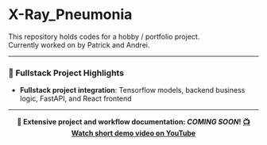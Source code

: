 # X-Ray_Pneumonia

This repository holds codes for a hobby / portfolio project.  
Currently worked on by Patrick and Andrei.

---

### 🧠 Fullstack Project Highlights

- **Fullstack project integration**: Tensorflow models, backend business logic, FastAPI, and React frontend

--- 

<p align="center">
  <strong>🚀 Extensive project and workflow documentation: <em>COMING SOON</em>!</strong>  
  <strong><a href="https://youtu.be/aaeOJk1loig">📺 Watch short demo video on YouTube</a></strong>
</p>
